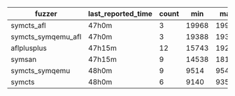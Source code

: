 | fuzzer             | last_reported_time | count  | min   | max   | mean          | median     |
| ------------------ | ------------------ | ------ | ----- | ----- | ------------- | ---------- |
| symcts_afl         | 47h0m              | 3      | 19968 | 19968 | 19968.000000  | 19968.0    |
| symcts_symqemu_afl | 47h0m              | 3      | 19388 | 19388 | 19388.000000  | 19388.0    |
| aflplusplus        | 47h15m             | 12     | 15743 | 19256 | 17567.500000  | 17635.5    |
| symsan             | 47h15m             | 9      | 14538 | 18195 | 16574.666667  | 16991.0    |
| symcts_symqemu     | 48h0m              | 9      | 9514  | 9544  | 9524.666667   | 9516.0     |
| symcts             | 48h0m              | 6      | 9140  | 9352  | 9246.000000   | 9246.0     |
